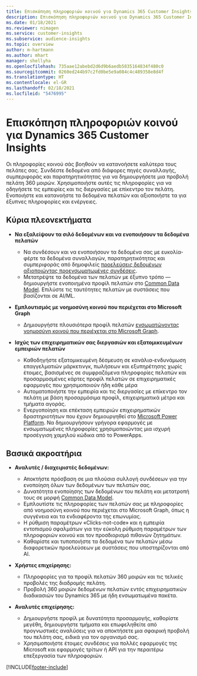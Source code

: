 ```yaml
---
title: Επισκόπηση πληροφοριών κοινού για Dynamics 365 Customer Insights
description: Επισκόπηση πληροφοριών κοινού για Dynamics 365 Customer Insights.
ms.date: 01/18/2021
ms.reviewer: nimagen
ms.service: customer-insights
ms.subservice: audience-insights
ms.topic: overview
author: m-hartmann
ms.author: mhart
manager: shellyha
ms.openlocfilehash: 735aae12abebd2d6d9b6aedb5835164834f480c0
ms.sourcegitcommit: 0260ed244b97c2fd0be5e9a084c4c489358e8d4f
ms.translationtype: HT
ms.contentlocale: el-GR
ms.lasthandoff: 02/18/2021
ms.locfileid: "5476995"
---
```

# <a name="audience-insights-for-dynamics-365-customer-insights-overview"></a>Επισκόπηση πληροφοριών κοινού για Dynamics 365 Customer Insights

Οι πληροφορίες κοινού σάς βοηθούν να κατανοήσετε καλύτερα τους πελάτες σας. Συνδέστε δεδομένα από διάφορες πηγές συναλλαγής, συμπεριφοράς και παρατηρητικότητας για να δημιουργήσετε μια προβολή πελάτη 360 μοιρών. Χρησιμοποιήστε αυτές τις πληροφορίες για να οδηγήσετε τις εμπειρίες και τις διεργασίες με επίκεντρο τον πελάτη. Ενοποιήστε και κατανοήστε τα δεδομένα πελατών και αξιοποιήστε τα για έξυπνες πληροφορίες και ενέργειες.

## <a name="main-benefits"></a>Κύρια πλεονεκτήματα 

- **Να εξαλείψουν τα σιλό δεδομένων και να ενοποιήσουν τα δεδομένα πελατών**

  - Να συνδέσουν και να ενοποιήσουν τα δεδομένα σας με ευκολία-φέρτε τα δεδομένα συναλλαγών, παρατηρητικότητας και συμπεριφοράς από δημοφιλείς [προελεύσεις δεδομένων αξιοποιώντας προενσωματωμένες συνδέσεις](data-sources.md).
  - Μετατρέψτε τα δεδομένα των πελατών με έξυπνο τρόπο — δημιουργήστε ενοποιημένα προφίλ πελατών στο [Common Data Model](https://docs.microsoft.com/common-data-model/). Επιλύστε τις ταυτότητες πελατών με συστάσεις που βασίζονται σε AI/ML.

- **Εμπλουτισμός με νοημοσύνη κοινού που περιέχεται στο Microsoft Graph**

  - Δημιουργήστε πλουσιότερα προφίλ πελατών [ενσωματώνοντας νοημοσύνη κοινού που περιέχεται στο Microsoft Graph](enrichment-microsoft-graph.md).  

- **Ισχύς των επιχειρηματικών σας διεργασιών και εξατομικευμένων εμπειριών πελατών**

  - Καθοδηγήστε εξατομικευμένη δέσμευση σε κανάλια-ενδυνάμωση επαγγελματιών μάρκετινγκ, πωλήσεων και εξυπηρέτησης χωρίς έτοιμες, βασισμένες σε συμφραζόμενα πληροφορίες πελατών και προσαρμοσμένες κάρτες προφίλ πελατών σε επιχειρηματικές εφαρμογές που χρησιμοποιούν ήδη κάθε μέρα
  - Αυτοματοποιήστε την εμπειρία και τις διεργασίες με επίκεντρο τον πελάτη με βάση προσαρμόσιμα προφίλ, επιχειρηματικά μέτρα και τμήματα αγοράς.
  - Ενεργοποίηση και επέκταση εμπειριών επιχειρηματικών δραστηριοτήτων που έχουν δημιουργηθεί στο [Microsoft Power Platform](https://powerplatform.microsoft.com/). Να δημιουργήσουν γρήγορα εφαρμογές με ενσωματωμένες πληροφορίες χρησιμοποιώντας μια ισχυρή προσέγγιση χαμηλού κώδικα από το PowerApps.  

## <a name="key-audiences"></a>Βασικά ακροατήρια

- **Αναλυτές / διαχειριστές δεδομένων:**

  - Αποκτήστε πρόσβαση σε μια πλούσια συλλογή συνδέσεων για την ενοποίηση όλων των δεδομένων των πελατών σας.
  - Δυνατότητα ενοποίησης των δεδομένων του πελάτη και μετατροπή τους σε μορφή [Common Data Model](https://docs.microsoft.com/common-data-model/).
  - Εμπλουτίστε τις πληροφορίες των πελατών σας με πληροφορίες από νοημοσύνη κοινού που περιέχεται στο Microsoft Graph, όπως η συγγένεια και τα ενδιαφέροντα της επωνυμίας.
  - Η ρύθμιση παραμέτρων «Clicks-not-code» και η εμπειρία εντοπισμού σφαλμάτων για την εύκολη ρύθμιση παραμέτρων των πληροφοριών κοινού και τον προσδιορισμό πιθανών ζητημάτων.
  - Καθαρίστε και τυποποιήστε τα δεδομένα των πελατών μέσω διαφορετικών προελεύσεων με συστάσεις που υποστηρίζονται από AI.  

- **Χρήστες επιχείρησης:**

  - Πληροφορίες για τα προφίλ πελατών 360 μοιρών και τις τελικές προβολές της διαδρομής πελάτη.
  - Προβολή 360 μοιρών δεδομένων πελατών εντός επιχειρηματικών διαδικασιών του Dynamics 365 με ήδη ενσωματωμένα πακέτα.

- **Αναλυτές επιχείρησης:**

  - Δημιουργήστε προφίλ με δυνατότητα προσαρμογής, καθορίστε μεγέθη, δημιουργήστε τμήματα και επωφεληθείτε από προγνωστικές αναλύσεις για να αποκτήσετε μια σφαιρική προβολή του πελάτη σας, ειδικά για τον οργανισμό σας.  
  - Χρησιμοποιήστε έτοιμες συνδέσεις για πολλές εφαρμογές της Microsoft και εφαρμογές τρίτων ή API για την περαιτέρω επεξεργασία των πληροφοριών.


[!INCLUDE[footer-include](../includes/footer-banner.md)]